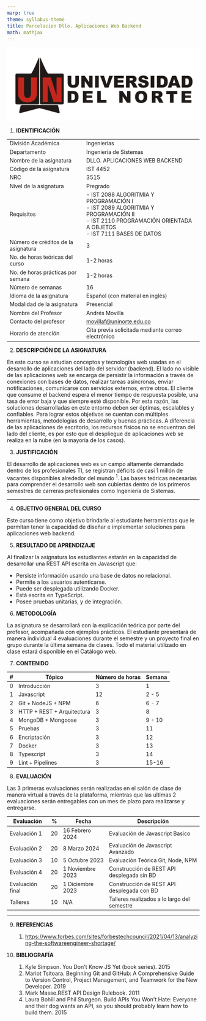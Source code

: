 ```yaml
---
marp: true
theme: syllabus-theme
title: Parcelacion Dllo. Aplicaciones Web Backend
math: mathjax
---
```


<div class="header">

![img](../assets/uninorte.jpg)

</div>

1. **IDENTIFICACIÓN**

|                                     |                                                                                                                                                                   |
| ----------------------------------- | ----------------------------------------------------------------------------------------------------------------------------------------------------------------- |
| División Académica                  | Ingenierías                                                                                                                                                       |
| Departamento                        | Ingeniería de Sistemas                                                                                                                                            |
| Nombre de la asignatura             | DLLO. APLICACIONES WEB BACKEND                                                                                                                                    |
| Código de la asignatura             | IST 4452                                                                                                                                                          |
| NRC                                 | 3515                                                                                                                                                              |
| Nivel de la asignatura              | Pregrado                                                                                                                                                          |
| Requisitos                          | - IST 2088 ALGORITMIA Y PROGRAMACIÓN I<br/>- IST 2089 ALGORITMIA Y PROGRAMACIÓN II<br/>- IST 2110 PROGRAMACIÓN ORIENTADA A OBJETOS<br/> - IST 7111 BASES DE DATOS |
| Número de créditos de la asignatura | 3                                                                                                                                                                 |
| No. de horas teóricas del curso     | 1-2 horas                                                                                                                                                         |
| No. de horas prácticas por semana   | 1-2 horas                                                                                                                                                         |
| Número de semanas                   | 16                                                                                                                                                                |
| Idioma de la asignatura             | Español (con material en inglés)                                                                                                                                  |
| Modalidad de la asignatura          | Presencial                                                                                                                                                        |
| Nombre del Profesor                 | Andrés Movilla                                                                                                                                                    |
| Contacto del profesor               | movillaf@uninorte.edu.co                                                                                                                                          |
| Horario de atención                 | Cita previa solicitada mediante correo electrónico                                                                                                                |

2. **DESCRIPCIÓN DE LA ASIGNATURA**

En este curso se estudian conceptos y tecnologías web usadas en el desarrollo de aplicaciones del lado del servidor (backend). El lado no visible de las aplicaciones web se encarga de persistir la información a través de conexiones con bases de datos, realizar tareas asíncronas, enviar notificaciones, comunicarse con servicios externos, entre otros. El cliente que consume el backend espera el menor tiempo de respuesta posible, una tasa de error baja y que siempre esté disponible. Por esta razón, las soluciones desarrolladas en este entorno deben ser óptimas, escalables y confiables. Para lograr estos objetivos se cuentan con múltiples herramientas, metodologías de desarrollo y buenas prácticas. A diferencia de las aplicaciones de escritorio, los recursos físicos no se encuentran del lado del cliente, es por esto que el despliegue de aplicaciones web se realiza en la nube (en la mayoría de los casos).

3. **JUSTIFICACIÓN**

El desarrollo de aplicaciones web es un campo altamente demandado dentro de los profesionales TI, se registran déficits de casi 1 millón de vacantes disponibles alrededor del mundo $^{1}$. Las bases teóricas necesarias para comprender el desarrollo web son cubiertas dentro de los primeros semestres de carreras profesionales como Ingeniería de Sistemas.

---

4. **OBJETIVO GENERAL DEL CURSO**

Este curso tiene como objetivo brindarle al estudiante herramientas que le permitan tener la capacidad de diseñar e implementar soluciones para aplicaciones web backend.

5. **RESULTADO DE APRENDIZAJE**

Al finalizar la asignatura los estudiantes estarán en la capacidad de desarrollar una REST API
escrita en Javascript que:

- Persiste información usando una base de datos no relacional.
- Permite a los usuarios autenticarse.
- Puede ser desplegada utilizando Docker.
- Está escrita en TypeScript.
- Posee pruebas unitarias, y de integración.

6. **METODOLOGÍA**

La asignatura se desarrollará con la explicación teórica por parte del profesor, acompañada con ejemplos prácticos. El estudiante presentará de manera individual 4 evaluaciones durante el semestre y un proyecto final en grupo durante la última semana de clases. Todo el material utilizado en clase estará disponible en el Catálogo web.

7. **CONTENIDO**

| #   | Tópico                     | Número de horas | Semana |
| --- | -------------------------- | --------------- | ------ |
| 0   | Introducción               | 3               | 1      |
| 1   | Javascript                 | 12              | 2 - 5  |
| 2   | Git + NodeJS + NPM         | 6               | 6 - 7  |
| 3   | HTTP + REST + Arquitectura | 3               | 8      |
| 4   | MongoDB + Mongoose         | 3               | 9 - 10 |
| 5   | Pruebas                    | 3               | 11     |
| 6   | Encriptación               | 3               | 12     |
| 7   | Docker                     | 3               | 13     |
| 8   | Typescript                 | 3               | 14     |
| 9   | Lint + Pipelines           | 3               | 15-16  |

8. **EVALUACIÓN**

Las 3 primeras evaluaciones serán realizadas en el salón de clase de manera virtual a través de la plataforma, mientras que las ultimas 2 evaluaciones serán entregables con un mes de plazo para realizarse y entregarse.

| Evaluación       | %   | Fecha            | Descripción                                 |
| ---------------- | --- | ---------------- | ------------------------------------------- |
| Evaluación 1     | 20  | 16 Febrero 2024  | Evaluación de Javascript Basico             |
| Evaluación 2     | 20  | 8 Marzo 2024     | Evaluación de Javascript Avanzado           |
| Evaluación 3     | 10  | 5 Octubre 2023   | Evaluación Teórica Git, Node, NPM           |
| Evaluación 4     | 20  | 1 Noviembre 2023 | Construcción de REST API desplegada sin BD  |
| Evaluación final | 20  | 1 Diciembre 2023 | Construcción de REST API desplegada con BD  |
| Talleres         | 10  | N/A              | Talleres realizados a lo largo del semestre |

---

9. **REFERENCIAS**

   1. https://www.forbes.com/sites/forbestechcouncil/2021/04/13/analyzing-the-softwareengineer-shortage/

10. **BIBLIOGRAFÍA**

    1. Kyle Simpson. You Don't Know JS Yet (book series). 2015
    2. Mariot Tsitoara. Beginning Git and GitHub: A Comprehensive Guide to Version Control, Project Management, and Teamwork for the New Developer. 2019
    3. Mark Masse.REST API Design Rulebook. 2011
    4. Laura Bohill and Phil Sturgeon. Build APIs You Won't Hate: Everyone and their dog wants
       an API, so you should probably learn how to build them. 2015
